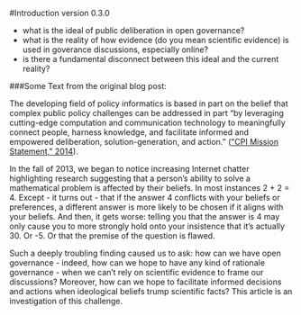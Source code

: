 #Introduction
version 0.3.0

- what is the ideal of public deliberation in open governance? 
- what is the reality of how evidence (do you mean scientific evidence) is used in goverance discussions, especially online?
- is there a fundamental disconnect between this ideal and the current reality?


###Some Text from the original blog post:

The developing field of policy informatics is based in part on the belief that complex public policy challenges can be addressed in part “by leveraging cutting-edge computation and communication technology to meaningfully connect people, harness knowledge, and facilitate informed and empowered deliberation, solution-generation, and action.” (["CPI Mission Statement," 2014](https://github.com/ASU-CPI/honest-pi/blob/master/article/references.md)). 

In the fall of 2013, we began to notice increasing Internet chatter highlighting research suggesting that a person’s ability to solve a mathematical problem is affected by their beliefs. In most instances 2 + 2 = 4. Except - it turns out - that if the answer 4 conflicts with your beliefs or preferences, a different answer is more likely to be chosen if it aligns with your beliefs. And then, it gets worse: telling you that the answer is 4 may only cause you to more strongly hold onto your insistence that it’s actually 30. Or -5. Or that the premise of the question is flawed. 

Such a deeply troubling finding caused us to ask: how can we have open governance - indeed, how can we hope to have any kind of rationale governance - when we can’t rely on scientific evidence to frame our discussions? Moreover, how can we hope to facilitate informed decisions and actions when ideological beliefs trump scientific facts? This article is an investigation of this challenge.
